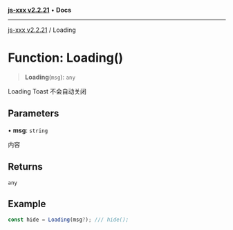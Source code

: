 [**js-xxx v2.2.21**](../README.md) • **Docs**

***

[js-xxx v2.2.21](../README.md) / Loading

# Function: Loading()

> **Loading**(`msg`): `any`

Loading Toast 不会自动关闭

## Parameters

• **msg**: `string`

内容

## Returns

`any`

## Example

```ts
const hide = Loading(msg?); /// hide();
```
